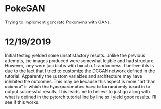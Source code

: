 # PokeGAN
Trying to implement generate Pokemons with GANs.

# 12/19/2019
Initial testing yielded some unsatisfactory results. Unlike the previous attempts, the images produced were somewhat
legible and had structure. However, they were just blobs with bunch of randomness. I believe this is due to the fact
that I tried to customize the DCGAN network defined in the tutorial. Apparently the custom variables and architecture
may have inhibited the outcomes. This may be because this aspect is more "art than science" in which the hyperparameters
have to be randomly tuned in to output successful results. This leads me to believe to just go along with what is defined
in the pytorch tutorial line by line so I yield good results. I'll see if this works.
